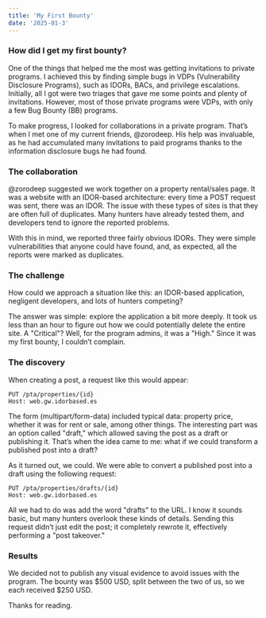 ```yaml
---
title: 'My First Bounty'
date: '2025-01-3'
---
```


### How did I get my first bounty?

One of the things that helped me the most was getting invitations to private programs. I achieved this by finding simple bugs in VDPs (Vulnerability Disclosure Programs), such as IDORs, BACs, and privilege escalations. Initially, all I got were two triages that gave me some points and plenty of invitations. However, most of those private programs were VDPs, with only a few Bug Bounty (BB) programs.

To make progress, I looked for collaborations in a private program. That’s when I met one of my current friends, @zorodeep. His help was invaluable, as he had accumulated many invitations to paid programs thanks to the information disclosure bugs he had found.

### The collaboration

@zorodeep suggested we work together on a property rental/sales page. It was a website with an IDOR-based architecture: every time a POST request was sent, there was an IDOR. The issue with these types of sites is that they are often full of duplicates. Many hunters have already tested them, and developers tend to ignore the reported problems.

With this in mind, we reported three fairly obvious IDORs. They were simple vulnerabilities that anyone could have found, and, as expected, all the reports were marked as duplicates.

### The challenge

How could we approach a situation like this: an IDOR-based application, negligent developers, and lots of hunters competing?

The answer was simple: explore the application a bit more deeply. It took us less than an hour to figure out how we could potentially delete the entire site. A "Critical"? Well, for the program admins, it was a "High." Since it was my first bounty, I couldn’t complain.

### The discovery

When creating a post, a request like this would appear:

```http
PUT /pta/properties/{id}
Host: web.gw.idorbased.es

```

The form (multipart/form-data) included typical data: property price, whether it was for rent or sale, among other things. The interesting part was an option called "draft," which allowed saving the post as a draft or publishing it. That’s when the idea came to me: what if we could transform a published post into a draft?

As it turned out, we could. We were able to convert a published post into a draft using the following request:

```http
PUT /pta/properties/drafts/{id}
Host: web.gw.idorbased.es

```

All we had to do was add the word "drafts" to the URL. I know it sounds basic, but many hunters overlook these kinds of details. Sending this request didn’t just edit the post; it completely rewrote it, effectively performing a "post takeover."

### Results

We decided not to publish any visual evidence to avoid issues with the program. The bounty was $500 USD, split between the two of us, so we each received $250 USD.

Thanks for reading.


